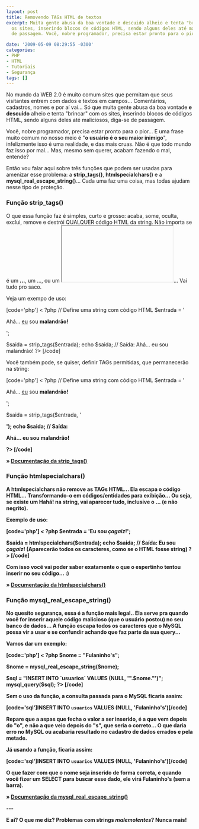 ```yaml
---
layout: post
title: Removendo TAGs HTML de textos
excerpt: Muita gente abusa da boa vontade e descuido alheio e tenta "brincar" com
  os sites, inserindo blocos de códigos HTML, sendo alguns deles até maliciosos, diga-se
  de passagem. Você, nobre programador, precisa estar pronto para o pior.

date: '2009-05-09 08:29:55 -0300'
categories:
- PHP
- HTML
- Tutoriais
- Segurança
tags: []
---
```

<p>No mundo da WEB 2.0 é muito comum sites que permitam que seus visitantes entrem com dados e textos em campos... Comentários, cadastros, nomes e por aí vai... Só que muita gente abusa da boa vontade <strong>e descuido</strong> alheio e tenta "brincar" com os sites, inserindo blocos de códigos HTML, sendo alguns deles até maliciosos, diga-se de passagem.</p>
<p>Você, nobre programador, precisa estar pronto para o pior... E uma frase muito comum no nosso meio é "<strong>o usuário é o seu maior inimigo</strong>", infelizmente isso é uma realidade, e das mais cruas. Não é que todo mundo faz isso por mal... Mas, mesmo sem querer, acabam fazendo o mal, entende?</p>
<p>Então vou falar aqui sobre três funções que podem ser usadas para amenizar esse problema: a <strong>strip_tags()</strong>, <strong>htmlspecialchars()</strong> e a <strong>mysql_real_escape_string()</strong>... Cada uma faz uma coisa, mas todas ajudam nesse tipo de proteção.</p>
<h3>Função strip_tags()</h3>
<p>O que essa função faz é simples, curto e grosso: acaba, some, oculta, exclui, remove e destrói QUALQUER código HTML da string. Não importa se é um <span style="color: #888888;"><strong><b></strong><span style="color: #000000;">...</span><strong></b></strong></span>, um <span style="color: #888888;"><strong><a></strong></span>...<span style="color: #888888;"><strong></a></strong></span>, ou um <span style="color: #888888;"><strong><iframe></iframe></strong></span>... Vai tudo pro saco.</p>
<p>Veja um exempo de uso:</p>

[code='php']
< ?php
// Define uma string com código HTML
$entrada = '
<p>Ahá... <a href="mailto: fulaninho@uol.com.br">eu</a> sou <strong>malandrão!</strong></p>
<p>';</p>
<p>$saida = strip_tags($entrada);
echo $saida;
// Saída: Ahá... eu sou malandrão!
?>
[/code]

<p>Você também pode, se quiser, definir TAGs permitidas, que permanecerão na string:</p>

[code='php']
< ?php
// Define uma string com código HTML
$entrada = '
<p>Ahá... <a href="mailto: fulaninho@uol.com.br">eu</a> sou <strong>malandrão!</strong></p>
<p>';</p>
<p>$saida = strip_tags($entrada, '<strong>
<p>');
echo $saida;
// Saída:
<p>Ahá... eu sou <strong>malandrão!</strong></p>
<p>?>
[/code]

<p>» <a href="http://www.php.net/manual/pt_BR/function.strip-tags.php" target="_blank">Documentação da strip_tags()</a></p>
<h3>Função htmlspecialchars()</h3>
<p>A htmlspecialchars não remove as TAGs HTML... Ela escapa o código HTML... Transformando-o em códigos/entidades para exibição... Ou seja, se existe um <span style="color: #888888;"><strong><b></strong></span>Hahá!<span style="color: #888888;"><strong></b></strong></span> na string, vai aparecer tudo, inclusive o <span style="color: #888888;"><strong><b></strong><span style="color: #000000;">...</span><strong></b></strong></span> (e não negrito).</p>
<p>Exemplo de uso:</p>

[code='php']
< ?php
$entrada = 'Eu sou <i>çagaiz</i>!';</p>
<p>$saida = htmlspecialchars($entrada);
echo $saida;
// Saída: Eu sou <i>çagaiz</i>! (Aparecerão todos os caracteres, como se o HTML fosse string)
?>
[/code]

<p>Com isso você vai poder saber exatamente o que o espertinho tentou inserir no seu código... :)</p>
<p>» <a href="http://www.php.net/manual/pt_BR/function.htmlspecialchars.php" target="_blank">Documentação da htmlspecialchars()</a></p>
<h3>Função mysql_real_escape_string()</h3>
<p>No quesito segurança, essa é a função mais legal.. Ela serve pra quando você for inserir aquele código malicioso (que o usuário postou) no seu banco de dados... A função escapa todos os caracteres que o MySQL possa vir a usar e se confundir achando que faz parte da sua query...</p>
<p>Vamos dar um exemplo:</p>

[code='php']
< ?php
$nome = "Fulaninho's";</p>
<p>$nome = mysql_real_escape_string($nome);</p>
<p>$sql = "INSERT INTO `usuarios` VALUES (NULL, '".$nome."')";
mysql_query($sql);
?>
[/code]

<p>Sem o uso da função, a consulta passada para o MySQL ficaria assim:</p>

[code='sql']INSERT INTO `usuarios` VALUES (NULL, 'Fulaninho's')[/code]

<p>Repare que a aspas que fecha o valor a ser inserido, é a que vem depois do "o", e não a que veio depois do "s", que seria o correto... O que daria erro no MySQL ou acabaria resultado no cadastro de dados errados e pela metade.</p>
<p>Já usando a função, ficaria assim:</p>

[code='sql']INSERT INTO `usuarios` VALUES (NULL, 'Fulaninho\'s')[/code]

<p>O que fazer com que o nome seja inserido de forma correta, e quando você fizer um <strong>SELECT</strong> para buscar esse dado, ele virá <strong>Fulaninho's</strong> (sem a barra).</p>
<p>» <a href="http://www.php.net/manual/pt_BR/function.mysql-real-escape-string.php" target="_blank">Documentação da mysql_real_escape_string()</a></p>
<p>---</p>
<p>E aí? O que me diz? Problemas com strings <em><strong>malemolentes</strong></em>? Nunca mais!</p>
